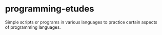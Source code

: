 programming-etudes
==================

Simple scripts or programs in various languages to practice certain aspects of programming languages.
